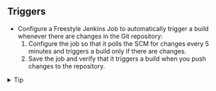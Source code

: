 

## Triggers

- Configure a Freestyle Jenkins Job to automatically trigger a build whenever there are changes in the Git repository:
  1. Configure the job so that it polls the SCM for changes every 5 minutes and triggers a build only if there are changes.
  2. Save the job and verify that it triggers a build when you push changes to the repository.

<details>
  <summary>Tip</summary>

- Go to your Freestyle Job
- Click Configure
- Scroll down to the Build Triggers section.
- Check the box Poll SCM.
- In the schedule field that appears, enter your polling schedule using cron syntax (e.g., H/5 * * * * to check every 5 minutes).
- **Important**: SCM Polling does not run the build on a fixed schedule — it only checks the repository. Jenkins will trigger the build only if changes are detected.

</details>
